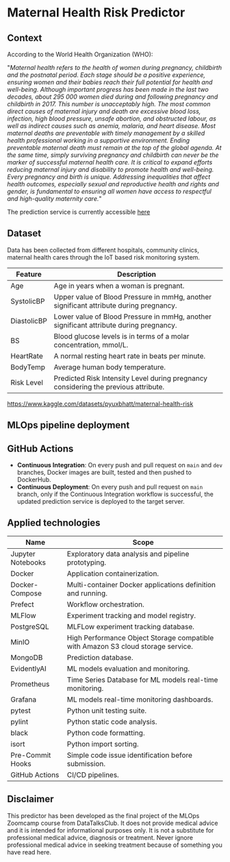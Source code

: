 # Maternal Health Risk Predictor


## Context

According to the World Health Organization (WHO):

"*Maternal health refers to the health of women during pregnancy, childbirth and the postnatal period. Each stage should be a positive experience, ensuring women and their babies reach their full potential for health and well-being. Although important progress has been made in the last two decades, about 295 000 women died during and following pregnancy and childbirth in 2017. This number is unacceptably high. The most common direct causes of maternal injury and death are excessive blood loss, infection, high blood pressure, unsafe abortion, and obstructed labour, as well as indirect causes such as anemia, malaria, and heart disease. Most maternal deaths are preventable with timely management by a skilled health professional working in a supportive environment. Ending preventable maternal death must remain at the top of the global agenda. At the same time, simply surviving pregnancy and childbirth can never be the marker of successful maternal health care. It is critical to expand efforts reducing maternal injury and disability to promote health and well-being. Every pregnancy and birth is unique. Addressing inequalities that affect health outcomes, especially sexual and reproductive health and rights and gender, is fundamental to ensuring all women have access to respectful and high-quality maternity care.*"

The prediction service is currently accessible [here](http://maternal.peco602.com)


## Dataset

Data has been collected from different hospitals, community clinics, maternal health cares through the IoT based risk monitoring system.

| Feature | Description |
| --- | --- |
| Age | Age in years when a woman is pregnant. |
| SystolicBP | Upper value of Blood Pressure in mmHg, another significant attribute during pregnancy. |
| DiastolicBP | Lower value of Blood Pressure in mmHg, another significant attribute during pregnancy. |
| BS | Blood glucose levels is in terms of a molar concentration, mmol/L. |
| HeartRate | A normal resting heart rate in beats per minute. |
| BodyTemp | Average human body temperature. |
| Risk Level | Predicted Risk Intensity Level during pregnancy considering the previous attribute. |

https://www.kaggle.com/datasets/pyuxbhatt/maternal-health-risk


## MLOps pipeline deployment


## GitHub Actions

- **Continuous Integration**: On every push and pull request on `main` and `dev` branches, Docker images are built, tested and then pushed to DockerHub.
- **Continuous Deployment**: On every push and pull request on `main` branch, only if the Continuous Integration workflow is successful, the updated prediction service is deployed to the target server.


## Applied technologies

| Name | Scope |
| --- | --- |
| Jupyter Notebooks | Exploratory data analysis and pipeline prototyping. |
| Docker | Application containerization. |
| Docker-Compose | Multi-container Docker applications definition and running. |
| Prefect | Workflow orchestration. |
| MLFlow | Experiment tracking and model registry. |
| PostgreSQL | MLFLow experiment tracking database. |
| MinIO | High Performance Object Storage compatible with Amazon S3 cloud storage service. |
| MongoDB | Prediction database. |
| EvidentlyAI | ML models evaluation and monitoring. |
| Prometheus | Time Series Database for ML models real-time monitoring. |
| Grafana | ML models real-time monitoring dashboards. |
| pytest | Python unit testing suite. |
| pylint | Python static code analysis. |
| black | Python code formatting. |
| isort | Python import sorting. |
| Pre-Commit Hooks | Simple code issue identification before submission. |
| GitHub Actions | CI/CD pipelines. |


## Disclaimer

This predictor has been developed as the final project of the MLOps Zoomcamp course from DataTalksClub. It does not provide medical advice and it is intended for informational purposes only. It is not a substitute for professional medical advice, diagnosis or treatment. Never ignore professional medical advice in seeking treatment because of something you have read here.

